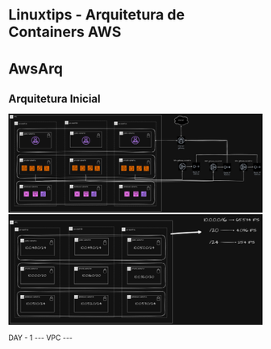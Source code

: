 # Linuxtips - Arquitetura de Containers AWS #
# AwsArq #

## Arquitetura Inicial

![doc](/dwio/arq-infra.png)
![DOC](/dwio/arq-ips.png)

DAY - 1
--- VPC ---


 